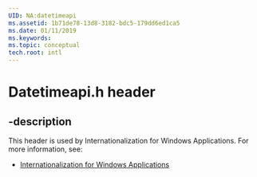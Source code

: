 ```yaml
---
UID: NA:datetimeapi
ms.assetid: 1b71de78-13d8-3182-bdc5-179dd6ed1ca5
ms.date: 01/11/2019
ms.keywords: 
ms.topic: conceptual
tech.root: intl
---
```


# Datetimeapi.h header


## -description


This header is used by Internationalization for Windows Applications. For more information, see:

- [Internationalization for Windows Applications](../_intl/index.md)

